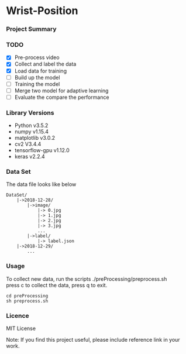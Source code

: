 # Wrist-Position

### Project Summary

### TODO
- [x] Pre-process video
- [x] Collect and label the data  
- [x] Load data for training
- [ ] Build up the model
- [ ] Training the model
- [ ] Merge two model for adaptive learning
- [ ] Evaluate the compare the performance

### Library Versions

- Python v3.5.2
- numpy v1.15.4
- matplotlib v3.0.2
- cv2 V3.4.4
- tensorflow-gpu v1.12.0
- keras v2.2.4

### Data Set
The data file looks like below
```
DataSet/
    |->2018-12-28/
        |->image/
            |-> 0.jpg
            |-> 1.jpg
            |-> 2.jpg
            |-> 3.jpg
            ...
        |->label/
            |-> label.json
    |->2018-12-29/
        ...
```

### Usage
To collect new data, run the scripts ./preProcessing/preprocess.sh  
press c to collect the data, press q to exit.  
```
cd preProcessing
sh preprocess.sh
```

### Licence

MIT License

Note: If you find this project useful, please include reference link in your work.
